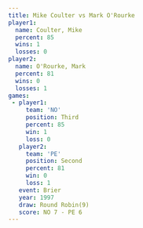 ```yaml
---
title: Mike Coulter vs Mark O'Rourke
player1:              
  name: Coulter, Mike 
  percent: 85         
  wins: 1             
  losses: 0           
player2:              
  name: O'Rourke, Mark
  percent: 81         
  wins: 0             
  losses: 1           
games:
 - player1:         
     team: 'NO'     
     position: Third
     percent: 85    
     win: 1         
     loss: 0        
   player2:          
     team: 'PE'      
     position: Second
     percent: 81     
     win: 0          
     loss: 1         
   event: Brier        
   year: 1997          
   draw: Round Robin(9)
   score: NO 7 - PE 6  
---
```

